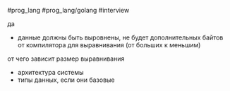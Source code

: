 #prog_lang #prog_lang/golang #interview 

да

- данные должны быть выровнены, не будет дополнительных байтов от компилятора для выравнивания (от больших к меньшим)

от чего зависит размер выравнивания
- архитектура системы
- типы данных, если они базовые